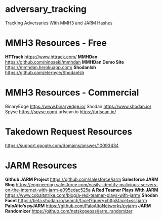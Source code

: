 # adversary_tracking
Tracking Adversaries With MMH3 and JARM Hashes
# MMH3 Resources - Free
**HTTrack**
https://www.httrack.com/ 
**MMHDan**
https://github.com/ninoseki/mmhdan 
**MMHDan Demo Site**
https://mmhdan.herokuapp.com/
**ShodanIsh**
https://github.com/eternyle/ShodanIsh 

# MMH3 Resources - Commercial
BinaryEdge
https://www.binaryedge.io/ 
Shodan
https://www.shodan.io/ 
Spyse
https://spyse.com/ 
urlscan.io
https://urlscan.io/ 

# Takedown Request Resources
https://support.google.com/domains/answer/10093434 

# JARM Resources
**Github JARM Project**
https://github.com/salesforce/jarm 
**Salesforce JARM Blog**
https://engineering.salesforce.com/easily-identify-malicious-servers-on-the-internet-with-jarm-e095edac525a 
**A Red Teamer Plays With JARM**
https://www.cobaltstrike.com/blog/a-red-teamer-plays-with-jarm/ 
**Shodan Facet**
https://beta.shodan.io/search/facet?query=http&facet=ssl.jarm 
**PaloAlto’s pyJARM**
https://github.com/PaloAltoNetworks/pyjarm 
**JARM Randomizer**
https://github.com/netskopeoss/jarm_randomizer 
